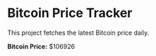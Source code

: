 # Bitcoin Price Tracker

This project fetches the latest Bitcoin price daily.

**Bitcoin Price:** $106926
